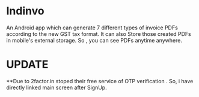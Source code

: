 # Indinvo
An Android app which can generate 7 different types of invoice PDFs according to the new GST tax format.
It can also Store those created PDFs in mobile's external storage. So , you can see PDFs anytime anywhere.

# UPDATE
**Due to 2factor.in stoped their free service of OTP verification . So, i have directly linked main screen after SignUp.
